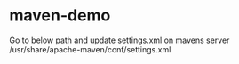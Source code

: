 # maven-demo
Go to below path and update settings.xml on mavens server
/usr/share/apache-maven/conf/settings.xml
